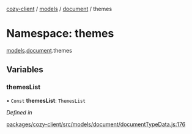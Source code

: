 [cozy-client](../README.md) / [models](models.md) / [document](models.document.md) / themes

# Namespace: themes

[models](models.md).[document](models.document.md).themes

## Variables

### themesList

• `Const` **themesList**: `ThemesList`

*Defined in*

[packages/cozy-client/src/models/document/documentTypeData.js:176](https://github.com/cozy/cozy-client/blob/master/packages/cozy-client/src/models/document/documentTypeData.js#L176)
